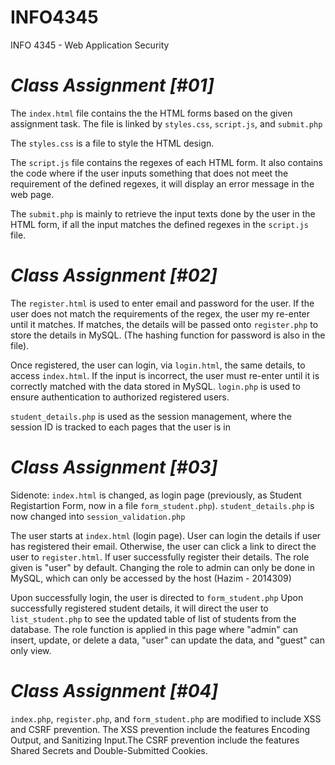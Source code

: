 # INFO4345
INFO 4345 - Web Application Security

# *Class Assignment [#01]*

The `index.html` file contains the the HTML forms based on the given assignment task. The file is linked by `styles.css`, `script.js`, and `submit.php`

The `styles.css` is a file to style the HTML design.

The `script.js` file contains the regexes of each HTML form. It also contains the code where if the user inputs something that does not meet the requirement of the defined regexes, it will display an error message in the web page.

The `submit.php` is mainly to retrieve the input texts done by the user in the HTML form, if all the input matches the defined regexes in the `script.js` file.

# *Class Assignment [#02]*

The `register.html` is used to enter email and password for the user. If the user does not match the requirements of the regex, the user my re-enter until it matches. If matches, the details will be passed onto `register.php` to store the details in MySQL. (The hashing function for password is also in the file).

Once registered, the user can login, via `login.html`, the same details, to access `index.html`. If the input is incorrect, the user must re-enter until it is correctly matched with the data stored in MySQL. `login.php` is used to ensure authentication to authorized registered users.

`student_details.php` is used as the session management, where the session ID is tracked to each pages that the user is in

# *Class Assignment [#03]*

Sidenote: `index.html` is changed, as login page (previously, as Student Registartion Form, now in a file `form_student.php`). `student_details.php` is now changed into `session_validation.php`

The user starts at `index.html` (login page). User can login the details if user has registered their email. Otherwise, the user can click a link to direct the user to `register.html`. If user successfully register their details. The role given is "user" by default. Changing the role to admin can only be done in MySQL, which can only be accessed by the host (Hazim - 2014309)

Upon successfully login, the user is directed to `form_student.php` Upon successfully registered student details, it will direct the user to `list_student.php` to see the updated table of list of students from the database. The role function is applied in this page where "admin" can insert, update, or delete a data, "user" can update the data, and "guest" can only view.


# *Class Assignment [#04]*

`index.php`, `register.php`, and `form_student.php` are modified to include XSS and CSRF prevention. The XSS prevention include the features Encoding Output, and Sanitizing Input.The CSRF prevention include the features Shared Secrets and Double-Submitted Cookies.
